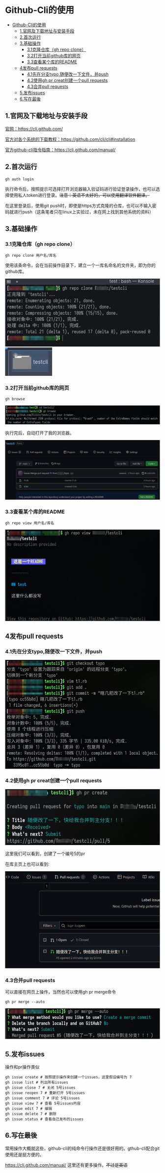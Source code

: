 # Github-Cli的使用


- [Github-Cli的使用](#github-cli的使用)
	- [1.官网及下载地址与安装手段](#1官网及下载地址与安装手段)
	- [2.首次运行](#2首次运行)
	- [3.基础操作](#3基础操作)
		- [3.1克隆仓库（gh repo clone）](#31克隆仓库gh-repo-clone)
		- [3.2打开当前github库的网页](#32打开当前github库的网页)
		- [3.3查看某个库的README](#33查看某个库的readme)
	- [4发布pull requests](#4发布pull-requests)
		- [4.1先在分支typo,随便改一下文件，并push](#41先在分支typo随便改一下文件并push)
		- [4.2使用gh pr creat创建一个pull requests](#42使用gh-pr-creat创建一个pull-requests)
		- [4.3合并pull requests](#43合并pull-requests)
	- [5.发布issues](#5发布issues)
	- [6.写在最後](#6写在最後)


## 1.官网及下载地址与安装手段

[官网：](https://cli.github.com/)https://cli.github.com/

[官方对各个系统的下载教程：](https://github.com/cli/cli#installation)https://github.com/cli/cli#installation

[官方github-cli指令指南：](https://cli.github.com/manual/)https://cli.github.com/manual/

## 2.首次运行

```shell
gh auth login
```

执行命令后，按照提示可选择打开浏览器输入验证码进行验证登录操作，也可以选择使用私人token进行登录。~~注意：英语不太好的，可以使用翻译软件翻译。~~

在这里登录后，使用git push时，即使是https方式克隆的仓库，也可以不输入密码就进行push（这条笔者只在linux上实验过，未在网上找到其他系统的资料）

## 3.基础操作

### 3.1克隆仓库（gh repo clone）

```shell
gh repo clone 用户名/库名
```

使用该条命令，会在当前操作目录下，建立一个一库名命名的文件夹，即为你的github库。

![image-20220117004819632](github-cli.assets/image-20220117004819632.png)![image-20220117004906276](github-cli.assets/image-20220117004906276.png)

### 3.2打开当前github库的网页

```
gh browse
```

![image-20220117005110529](github-cli.assets/image-20220117005110529.png)

执行完后，自动打开了我的浏览器。

![image-20220117005229390](github-cli.assets/image-20220117005229390.png)

### 3.3查看某个库的README

```shell
gh repo view 用户名/库名
```

![image-20220117011826651](github-cli.assets/image-20220117011826651.png)



## 4发布pull requests

### 4.1先在分支typo,随便改一下文件，并push

![image-20220117005734353](github-cli.assets/image-20220117005734353.png)

### 4.2使用gh pr creat创建一个pull requests

![image-20220117010038153](github-cli.assets/image-20220117010038153.png)

这里我们可以看到，创建了一个编号5的pr

在库主页上也可以看到:

![image-20220117010155504](github-cli.assets/image-20220117010155504.png)

### 4.3合并pull requests

可以直接在网页上操作，当然也可以使用gh pr merge命令

```
gh pr merge --auto
```

![image-20220117010518509](github-cli.assets/image-20220117010518509.png)

## 5.发布issues

操作和pr操作类似

```shell
gh issue create # 按照提示操作来创建一个issues，这里假设编号为 7
gh issue list # 列出所有issues
gh issue close 7 # 关闭 5号issues
gh issue reopen 7 # 重新打开 5号issues
gh issue comment 7 # 评论 5号issues
gh issue view 7 # 查看 5号issues内容
gh issue edit 7 # 编辑
gh issue delete 7 # 删除
gh issue status # 查看自己发布的issues
```

## 6.写在最後

常用操作大概就这些，github-cli的纯命令行操作还是很好用的。gthub-cli配合git使用还是挺方便的。

https://cli.github.com/manual/ 这里还有更多操作。~~不过是英语~~



